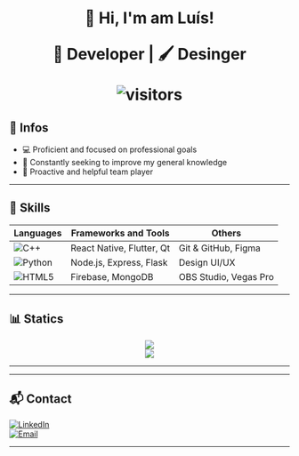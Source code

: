 <h1 align="center">👋 Hi, I'm am Luís!

<p align="center">
  🔧 Developer | 🖌️ Desinger 
</p>

<p align="center">
  <img src="https://komarev.com/ghpvc/?username=seuusuario&style=for-the-badge" alt="visitors"/>
</p>

## 🧬 Infos

- 💻 Proficient and focused on professional goals
- 🧠 Constantly seeking to improve my general knowledge
- 🤝 Proactive and helpful team player
---

## 🧠 Skills

| Languages     | Frameworks and Tools      | Others                    |
|-----------------|----------------------------------|---------------------------|
| ![C++](https://img.shields.io/badge/C++-00599C?logo=c%2B%2B&logoColor=white) | React Native, Flutter, Qt | Git & GitHub, Figma       |
| ![Python](https://img.shields.io/badge/Python-3776AB?logo=python&logoColor=white) | Node.js, Express, Flask   | Design UI/UX              |
| ![HTML5](https://img.shields.io/badge/HTML5-E34F26?logo=html5&logoColor=white) | Firebase, MongoDB         | OBS Studio, Vegas Pro     |

---

## 📊 Statics 

<p align="center">
  <img src="https://github-readme-stats.vercel.app/api?username=luisminze&show_icons=true&theme=github_dark&count_private=true" />
  <br/>
  <img src="https://github-readme-stats.vercel.app/api/top-langs/?username=luisminze&layout=compact&theme=github_dark" />
</p>

---
---

## 📬 Contact

[![LinkedIn](https://img.shields.io/badge/LinkedIn-0077B5?logo=linkedin&logoColor=white)](https://linkedin.com/in/luisminze)  
[![Email](https://img.shields.io/badge/Email-D14836?logo=gmail&logoColor=white)](mailto:luisminze@gmail.com)

---



